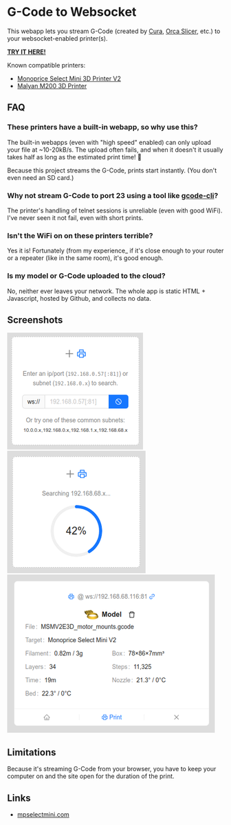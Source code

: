 # G-Code to Websocket

This webapp lets you stream G-Code (created by [Cura](https://ultimaker.com/software/ultimaker-cura/), [Orca Slicer](https://github.com/SoftFever/OrcaSlicer), etc.) to your websocket-enabled printer(s).

**[TRY IT HERE!](http://gcode2ws.kered.org/)**

Known compatible printers:
- [Monoprice Select Mini 3D Printer V2](https://www.monoprice.com/product?p_id=34620)
- [Malyan M200 3D Printer](https://malyansys.com/product/m200-v1/)

## FAQ

### These printers have a built-in webapp, so why use this?

The built-in webapps (even with "high speed" enabled) can only upload your file at ~10-20kB/s.  The upload often fails, and when it doesn't it usually takes half as long as the estimated print time! 🤦

Because this project streams the G-Code, prints start instantly.  (You don't even need an SD card.)

### Why not stream G-Code to port 23 using a tool like [gcode-cli](https://github.com/hzeller/gcode-cli)?

The printer's handling of telnet sessions is unreliable (even with good WiFi).  I've never seen it not fail, even with short prints.

### Isn't the WiFi on on these printers terrible?

Yes it is!  Fortunately (from my experience_ if it's close enough to your router or a repeater (like in the same room), it's good enough.

### Is my model or G-Code uploaded to the cloud?

No, neither ever leaves your network.  The whole app is static HTML + Javascript, hosted by Github, and collects no data.

## Screenshots

![image](public/search.png) ![image](public/searching.png) ![image](public/printer.png) 

## Limitations

Because it's streaming G-Code from your browser, you have to keep your computer on and the site open for the duration of the print.

## Links
- [mpselectmini.com](https://www.mpselectmini.com/)
